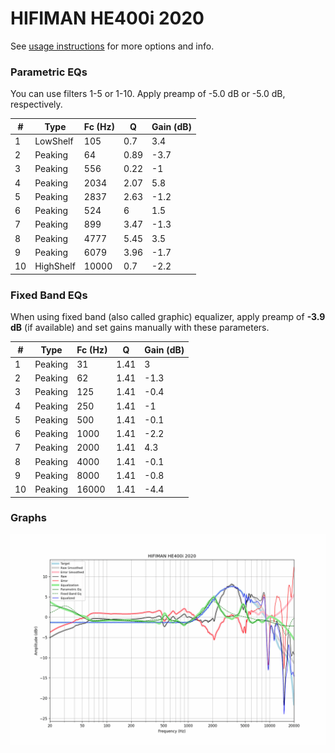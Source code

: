 # HIFIMAN HE400i 2020
See [usage instructions](https://github.com/jaakkopasanen/AutoEq#usage) for more options and info.

### Parametric EQs
You can use filters 1-5 or 1-10. Apply preamp of -5.0 dB or -5.0 dB, respectively.

|   # | Type      |   Fc (Hz) |    Q |   Gain (dB) |
|-----|-----------|-----------|------|-------------|
|   1 | LowShelf  |       105 | 0.7  |         3.4 |
|   2 | Peaking   |        64 | 0.89 |        -3.7 |
|   3 | Peaking   |       556 | 0.22 |        -1   |
|   4 | Peaking   |      2034 | 2.07 |         5.8 |
|   5 | Peaking   |      2837 | 2.63 |        -1.2 |
|   6 | Peaking   |       524 | 6    |         1.5 |
|   7 | Peaking   |       899 | 3.47 |        -1.3 |
|   8 | Peaking   |      4777 | 5.45 |         3.5 |
|   9 | Peaking   |      6079 | 3.96 |        -1.7 |
|  10 | HighShelf |     10000 | 0.7  |        -2.2 |

### Fixed Band EQs
When using fixed band (also called graphic) equalizer, apply preamp of **-3.9 dB** (if available) and set gains manually with these parameters.

|   # | Type    |   Fc (Hz) |    Q |   Gain (dB) |
|-----|---------|-----------|------|-------------|
|   1 | Peaking |        31 | 1.41 |         3   |
|   2 | Peaking |        62 | 1.41 |        -1.3 |
|   3 | Peaking |       125 | 1.41 |        -0.4 |
|   4 | Peaking |       250 | 1.41 |        -1   |
|   5 | Peaking |       500 | 1.41 |        -0.1 |
|   6 | Peaking |      1000 | 1.41 |        -2.2 |
|   7 | Peaking |      2000 | 1.41 |         4.3 |
|   8 | Peaking |      4000 | 1.41 |        -0.1 |
|   9 | Peaking |      8000 | 1.41 |        -0.8 |
|  10 | Peaking |     16000 | 1.41 |        -4.4 |

### Graphs
![](./HIFIMAN%20HE400i%202020.png)
